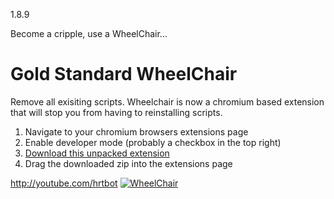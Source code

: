 1.8.9


Become a cripple, use a WheelChair...


# Gold Standard WheelChair
Remove all exisiting scripts. Wheelchair is now a chromium based extension that will stop you from having to reinstalling scripts.

1. Navigate to your chromium browsers extensions page
2. Enable developer mode (probably a checkbox in the top right)
3. [Download this unpacked extension](https://github.com/hrt/WheelChair/releases/download/2.0/loader.zip)
4. Drag the downloaded zip into the extensions page

http://youtube.com/hrtbot
[![WheelChair](https://i.imgur.com/FXvZhq3.png)](http://youtube.com/hrtbot)


